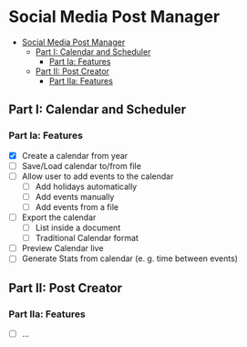 # Social Media Post Manager

- [Social Media Post Manager](#social-media-post-manager)
  - [Part I: Calendar and Scheduler](#part-i-calendar-and-scheduler)
    - [Part Ia: Features](#part-ia-features)
  - [Part II: Post Creator](#part-ii-post-creator)
    - [Part IIa: Features](#part-iia-features)

## Part I: Calendar and Scheduler

### Part Ia: Features

- [x] Create a calendar from year
- [ ] Save/Load calendar to/from file
- [ ] Allow user to add events to the calendar
  - [ ] Add holidays automatically
  - [ ] Add events manually
  - [ ] Add events from a file
- [ ] Export the calendar
  - [ ] List inside a document
  - [ ] Traditional Calendar format
- [ ] Preview Calendar live
- [ ] Generate Stats from calendar (e. g. time between events)

## Part II: Post Creator

### Part IIa: Features

- [ ] ...

